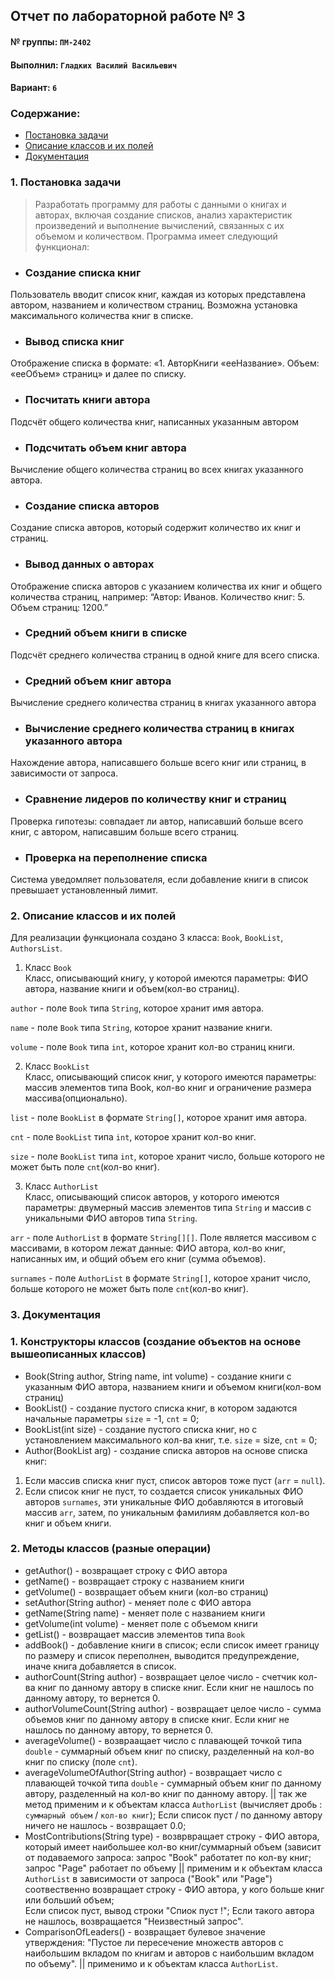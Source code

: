 
## Отчет по лабораторной работе № 3

#### № группы: `ПМ-2402`

#### Выполнил: `Гладких Василий Васильевич`

#### Вариант: `6`

### Cодержание:

- [Постановка задачи](#1-постановка-задачи)
- [Описание классов и их полей](#2-описание-классов-и-их-полей)
- [Документация](#3-документация)

### 1. Постановка задачи

>Разработать программу для работы с данными о книгах и авторах, включая создание
списков, анализ характеристик произведений и выполнение вычислений, связанных с
их объемом и количеством. Программа имеет следующий функционал:
>
- ### Создание списка книг   
Пользователь вводит список книг, каждая из которых представлена автором, названием и количеством страниц. Возможна установка максимального количества
книг в списке.
- ### Вывод списка книг   
Отображение списка в формате: «1. АвторКниги «ееНазвание». Объем: «ееОбъем» страниц» и далее по списку.
- ### Посчитать книги автора     
Подсчёт общего количества книг, написанных указанным автором
- ### Подсчитать объем книг автора    
Вычисление общего количества страниц во всех книгах указанного автора.
- ### Создание списка авторов      
Создание списка авторов, который содержит количество их книг и страниц.
- ### Вывод данных о авторах   
Отображение списка авторов с указанием количества их книг и общего количества
страниц, например: “Автор: Иванов. Количество книг: 5. Объем страниц: 1200.”
- ### Средний объем книги в списке   
Подсчёт среднего количества страниц в одной книге для всего списка.
- ### Средний объем книг автора  
Вычисление среднего количества страниц в книгах указанного автора
- ### Вычисление среднего количества страниц в книгах указанного автора   
Нахождение автора, написавшего больше всего книг или страниц, в зависимости
от запроса.
- ### Сравнение лидеров по количеству книг и страниц   
Проверка гипотезы: совпадает ли автор, написавший больше всего книг, с автором,
написавшим больше всего страниц.
- ### Проверка на переполнение списка   
Система уведомляет пользователя, если добавление книги в список превышает
установленный лимит.

### 2. Описание классов и их полей

Для реализации функционала создано 3 класса: `Book`, `BookList`, `AuthorsList`.

1. Класс `Book`  
Класс, описывающий книгу, у которой имеются параметры: ФИО автора, название книги и объем(кол-во страниц).
   
`author` - поле `Book` типа `String`, которое хранит имя автора.

`name` - поле `Book` типа `String`, которое хранит название книги.

`volume` - поле `Book` типа `int`, которое хранит кол-во страниц книги.

2. Класс `BookList`  
Класс, описывающий список книг, у которого имеются параметры: массив элементов типа Book, кол-во книг и ограничение размера массива(опционально).

`list` - поле `BookList` в формате `String[]`, которое хранит имя автора.

`cnt` - поле `BookList` типа `int`, которое хранит кол-во книг.

`size` - поле `BookList` типа `int`, которое хранит число, больше которого не может быть поле `cnt`(кол-во книг).   

3. Класс `AuthorList`  
Класс, описывающий список авторов, у которого имеются параметры: двумерный массив элементов типа `String` и массив с уникальными ФИО авторов типа `String`.

`arr` - поле `AuthorList` в формате `String[][]`. Поле является массивом с массивами, в котором лежат данные: ФИО автора, кол-во книг, написанных им, и общий объем его книг (сумма объемов).   

`surnames` - поле `AuthorList` в формате `String[]`, которое хранит число, больше которого не может быть поле `cnt`(кол-во книг).

### 3. Документация 

### 1. Конструкторы классов (создание объектов на основе вышеописанных классов) ###  
- Book(String author, String name, int volume) - создание книги с указанным ФИО автора, названием книги и объемом книги(кол-вом страниц)
- BookList() - создание пустого списка книг, в  котором задаются начальные параметры `size` = -1, `cnt` = 0;
- BookList(int size) - создание пустого списка книг, но с установлением максимального кол-ва книг, т.е. `size` = size, `cnt` = 0;
- Author(BookList arg) - создание списка авторов на основе списка книг:   
1) Если массив списка книг пуст, список авторов тоже пуст (`arr` = `null`).
2) Если список книг не пуст, то создается список уникальных ФИО авторов `surnames`, эти уникальные ФИО добавляются в итоговый массив `arr`, затем, по уникальным фамилиям добавляется
кол-во книг и объем книги.
### 2. Методы классов (разные операции) ###  
- getAuthor() - возвращает строку с ФИО автора
- getName() - возвращает строку с названием книги
- getVolume() - возвращает объем книги (кол-во страниц)
- setAuthor(String author) - меняет поле с ФИО автора
- getName(String name) -  меняет поле с названием книги
- getVolume(int volume) -  меняет поле с объемом книги
- getList() - возвращает массив элементов типа `Book`
- addBook() - добавление книги в список; если список имеет границу по размеру и список переполнен, выводится предупреждение, иначе книга добавляется в список.
- authorCount(String author) - возвращает целое число - счетчик кол-ва книг по данному автору в списке книг. Если книг не нашлось по данному автору, то вернется 0.
- authorVolumeCount(String author) - возвращает целое число - сумма объемов книг по данному автору в списке книг. Если книг не нашлось по данному автору, то вернется 0.
- averageVolume() - возвраащает число с плавающей точкой типа `double` - суммарный объем книг по списку, разделенный на кол-во книг по списку (поле `cnt`).
- averageVolumeOfAuthor(String author) -  возвращает число с плавающей точкой типа `double` - суммарный объем книг по данному автору, разделенный на кол-во книг по данному автору. || так же метод применим и к объектам класса `AuthorList` (вычисляет дробь : `суммарный объем` / `кол-во книг`); Если список пуст / по данному автору ничего не нашлось - возвращает 0.0;
- MostContributions(String type) - возврвращает строку - ФИО автора, который имеет наибольшее кол-во книг/суммарный объем (зависит от подаваемого запроса: запрос "Book" работатет по кол-ву книг; запрос "Page" работает по объему || применим и к объектам класса `AuthorList` в зависимости от запроса ("Book" или "Page") соотвественно возвращает строку - ФИО автора, у кого больше книг или больший объем;    
Если список пуст, вывод строки "Спиок пуст !"; Если такого автора не нашлось, возвращается "Неизвестный запрос".
- ComparisonOfLeaders() - возвращает булевое значение утверждения: "Пустое ли пересечение множеств авторов с наибольшим вкладом по книгам и авторов с наибольшим вкладом по объему". || применимо и к объектам класса `AuthorList`.
  


